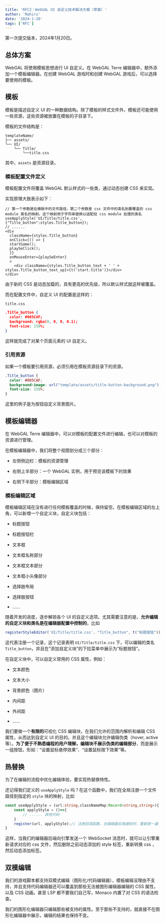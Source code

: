 ```yaml
---
title: 'RFC2：WebGAL UI 自定义技术解决方案（草案）'
author: 'Mahiru'
date: '2024-1-20'
tags: ['RFC']
---
```


第一次提交版本，2024年1月20日。

## 总体方案

WebGAL 将使用模板思想进行 UI 自定义。在 WebGAL Terre 编辑器中，额外添加一个模板编辑器。在创建 WebGAL 游戏时和创建 WebGAL 游戏后，可以选择要使用的模板。

## 模板

模板是描述自定义 UI 的一种数据结构。除了模板的样式文件外，模板还可能使用一些资源，这些资源被放置在模板的子目录下。

模板的文件结构是：

```
templateName/
├── assets/
└── UI/
    └── Title/
        └──title.css
```

其中，`assets` 是资源目录。

### 模板配置文件定义

模板配置文件将覆盖 WebGAL 默认样式的一些类，通过动态创建 CSS 来实现。

实现原理大致表示如下：

```tsx
// 第一个参数是在模板中的文件路径，第二个参数是 css 文件中的类名到要覆盖的 css module 类名的映射。这个映射用于字符串替换以适配经 css module 处理的类名
useApplyStyle('UI/Title/title.css',{"Title_button":styles.Title_button});
// ......
<div
  className={styles.Title_button}
  onClick={() => {
  startGame();
  playSeClick();
  }}
  onMouseEnter={playSeEnter}
  >
    <div className={styles.Title_button_text + ' ' + styles.Title_button_text_up}>{t('start.title')}</div>
</div>
```

由于新的 CSS 是动态加载的，具有更高的优先级，所以默认样式就这样被覆盖。

而在配置文件中，自定义 UI 的配置是这样的：

`title.css`

```json
.Title_button {
  color: #005CAF;
  background: rgba(0, 0, 0, 0.1);
  font-size: 150%;
}
```

这样就完成了对某个页面元素的 UI 自定义。

### 引用资源

如果一个模板要引用资源，必须引用在模板资源目录下的资源。

```css
.Title_button {
  color: #005CAF;
  background-image: url("template/assets/title-button-background.png");
  font-size: 150%;
}
```

这里的例子是为按钮自定义背景图片。

## 模板编辑器

在 WebGAL Terre 编辑器中，可以对模板的配置文件进行编辑，也可以对模板的资源进行管理。

在模板编辑器中，我们将整个视图划分成三个部分：

- 左侧侧边栏：模板的资源管理

- 右侧上半部分：一个 WebGAL 实例，用于预览该模板下的效果

- 右侧下半部分：模板编辑区域

### 模板编辑区域

模板编辑区域在没有进行任何模板覆盖的时候，保持留空。在模板编辑区域的左上角，可以新增一个自定义块，自定义块包括：

- 标题按钮

- 标题按钮栏

- 文本框

- 文本框名称部分

- 文本框文本部分

- 文本框小头像部分

- 选择肢布局

- 选择肢按钮

- ......

随着开发的进度，逐步解锁各个 UI 的自定义选项。尤其需要注意的是，**允许编辑的自定义块和类名是在编辑器配置中控制的**，比如

```typescript
registerStyleEditor('UI/Title/title.css', "Title_button", t("标题按钮")) // 这里的 t 是国际化翻译
```

这代表注册一个记录，这个记录表明 `UI/Title/title.css` 下，可以编辑的类名 `Title_button`，并且在“添加自定义块”的下拉菜单中展示为“标题按钮”。

在自定义块中，可以自定义常用的 CSS 属性，例如：

- 文本颜色

- 文本大小

- 背景颜色（图片）

- 内间距

- 外间距

- ......

我们要做一个**有限的**可视化 CSS 编辑块，在我们允许的范围内解析和编辑 CSS 属性，从而达到自定义 UI 的目的。并且这个编辑块允许编辑伪类（hover, active 等）。**为了便于不熟悉编程的用户理解，编辑块不展示伪类的编辑部分**，而是展示一组按钮，形如：“设置鼠标悬停效果”、“设置鼠标按下效果”等。

## 热替换

为了在编辑的流程中优化编辑体验，要实现热替换特性。

还记得我们定义的 `useApplyStyle` 吗？在这个函数中，我们在全局注册一个文件路径到指定的 `style` 块的映射，比如

```ts
const useApplyStyle = (url:string,classNameMap:Record<string,string>){
    const applyStyle = ()=>{
        // ...... 其他代码
    }
    register(url, applyStyle);// 注册回调函数，当编辑器后端通知时，重新跑一遍 applyStyle
}
```

这样，当我们的编辑器后端向引擎发送一个 WebSocket 消息时，就可以让引擎重新请求对应的 css 文件，然后删除之前动态添加的 style 标签，重新转换 css ，然后动态添加标签。

## 双模编辑

我们的游戏脚本都支持双模式编辑（图形化/代码编辑器），模板编辑没理由不支持，并且支持代码编辑器还可以覆盖到那些无法被图形编辑器编辑的 CSS 属性，以及 CSS 动画。甚至 LSP 都不要我们自己写，Monaco 内置了对 CSS 的语法检查。

我们的图形化编辑器只编辑那些被支持的属性。至于那些不支持的，就直接不在图形化编辑器中展示，编辑的结果也保持不变。